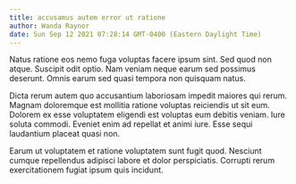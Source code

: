 ```yaml
---
title: accusamus autem error ut ratione
author: Wanda Raynor
date: Sun Sep 12 2021 07:28:14 GMT-0400 (Eastern Daylight Time)
---
```

Natus ratione eos nemo fuga voluptas facere ipsum sint. Sed quod non atque. Suscipit odit optio. Nam veniam neque earum sed possimus deserunt. Omnis earum sed quasi tempora non quisquam natus.

 Dicta rerum autem quo accusantium laboriosam impedit maiores qui rerum. Magnam doloremque est mollitia ratione voluptas reiciendis ut sit eum. Dolorem ex esse voluptatem eligendi est voluptas eum debitis veniam. Iure soluta commodi. Eveniet enim ad repellat et animi iure. Esse sequi laudantium placeat quasi non.

 Earum ut voluptatem et ratione voluptatem sunt fugit quod. Nesciunt cumque repellendus adipisci labore et dolor perspiciatis. Corrupti rerum exercitationem fugiat ipsum quis incidunt.